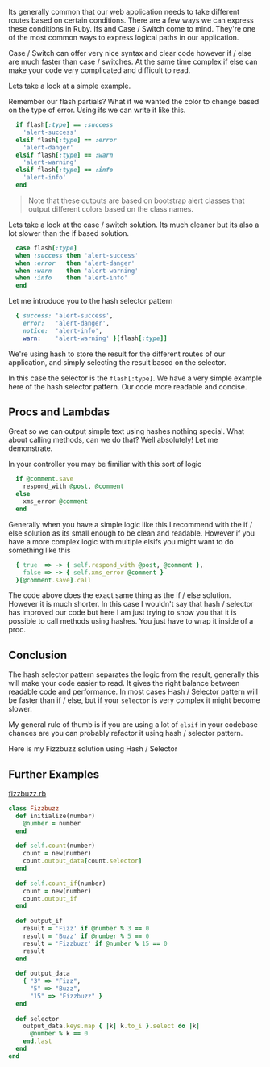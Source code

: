 Its generally common that our web application needs to take different routes based on certain conditions. There are a few ways we can express these conditions in Ruby. Ifs and Case / Switch come to mind. They're one of the most common ways to express logical paths in our application.

Case / Switch can offer very nice syntax and clear code however if / else are much faster than case / switches. At the same time complex if else can make your code very complicated and difficult to read.

Lets take a look at a simple example.

Remember our flash partials? What if we wanted the color to change based on the type of error. Using ifs we can write it like this.

```ruby
  if flash[:type] == :success
    'alert-success'
  elsif flash[:type] == :error
    'alert-danger'
  elsif flash[:type] == :warn
    'alert-warning'
  elsif flash[:type] == :info
    'alert-info'
  end
```

> Note that these outputs are based on bootstrap alert classes that output different colors based on the class names.

Lets take a look at the case / switch solution. Its much cleaner but its also a lot slower than the if based solution.

```ruby
  case flash[:type]
  when :success then 'alert-success'
  when :error   then 'alert-danger'
  when :warn    then 'alert-warning'
  when :info    then 'alert-info'
  end
```

Let me introduce you to the hash selector pattern

```ruby
  { success: 'alert-success',
    error:   'alert-danger',
    notice:  'alert-info',
    warn:    'alert-warning' }[flash[:type]]
```

We're using hash to store the result for the different routes of our application, and simply selecting the result based on the selector. 

In this case the selector is the `flash[:type]`. We have a very simple example here of the hash selector pattern. Our code more readable and concise.

## Procs and Lambdas

Great so we can output simple text using hashes nothing special. What about calling methods, can we do that? Well absolutely! Let me demonstrate.

In your controller you may be fimiliar with this sort of logic

```ruby
  if @comment.save
    respond_with @post, @comment
  else
    xms_error @comment
  end
```

Generally when you have a simple logic like this I recommend with the if / else solution as its small enough to be clean and readable. However if you have a more complex logic with multiple elsifs you might want to do something like this 

```ruby
  { true  => -> { self.respond_with @post, @comment },
    false => -> { self.xms_error @comment } 
  }[@comment.save].call
```

The code above does the exact same thing as the if / else solution. However it is much shorter. In this case I wouldn't say that hash / selector has improved our code but here I am just trying to show you that it is possible to call methods using hashes. You just have to wrap it inside of a proc.

## Conclusion

The hash selector pattern separates the logic from the result, generally this will make your code easier to read. It gives the right balance between readable code and performance. In most cases Hash / Selector pattern will be faster than if / else, but if your `selector` is very complex it might become slower.

My general rule of thumb is if you are using a lot of `elsif` in your codebase chances are you can probably refactor it using hash / selector pattern.

Here is my Fizzbuzz solution using Hash / Selector

## Further Examples

[fizzbuzz.rb](https://gist.github.com/zacksiri/9245418)

```ruby
class Fizzbuzz
  def initialize(number)
    @number = number
  end
 
  def self.count(number)
    count = new(number)
    count.output_data[count.selector]
  end
 
  def self.count_if(number)
    count = new(number)
    count.output_if
  end
 
  def output_if
    result = 'Fizz' if @number % 3 == 0
    result = 'Buzz' if @number % 5 == 0         
    result = 'Fizzbuzz' if @number % 15 == 0
    result 
  end
 
  def output_data
    { "3" => "Fizz", 
      "5" => "Buzz",
      "15" => "Fizzbuzz" }
  end
 
  def selector
    output_data.keys.map { |k| k.to_i }.select do |k| 
      @number % k == 0 
    end.last
  end
end
```